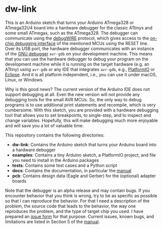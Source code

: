 # dw-link 

This is an Arduino sketch that turns your Arduino ATmega328 or ATmega32U4 board into a hardware debugger for the classic ATtinys and some small ATmegas, such as the ATmega328. The debugger can communicate using the [debugWIRE](https://en.wikipedia.org/wiki/DebugWIRE) protocol, which gives access to the [on-chip debugging interface](https://en.wikipedia.org/wiki/In-circuit_emulation#On-chip_debugging) of the mentioned MCUs using the RESET line. Over its USB port, the hardware debugger communicates with an instance of the [GNU debugger](https://en.wikipedia.org/wiki/GNU_Debugger) `avr-gdb` on your development machine. This means that you can use the hardware debugger to debug your program on the development machine while it is running on the target hardware (e.g. an ATtiny) using `avr-gdb` or any IDE that integrates `avr-gdb`, e.g., [PlatformIO](https://platformio.org/) or [Eclipse](https://www.eclipse.org/). And it is all platform independent, i.e., you can use it under macOS, Linux, or Windows.

Why is this good news? The current version of the Arduino IDE does not support debugging at all. Even the new version will not provide any debugging tools for the small AVR MCUs. So, the only way to debug programs is to use additional print statements and recompile, which is very cumbersome. With this sketch, you are provided with a hardware debugging tool that allows you to set breakpoints, to single-step, and to inspect and change variables. Hopefully, this will make debugging much more enjoyable and will save you a lot of valuable time.

This repository contains the following directories:

* **dw-link**: Contains the Arduino sketch that turns your Arduino board into a hardware debugger
* **examples**: Contains a tiny Arduino sketch, a PlatformIO project, and file you need to install in the Arduino packages
* **tests**: Contains some test cases and a Python script 
* **docs**: Contains the documentation, in particular the [manual](docs/manual.md)
* **pcb**: Contains design data (Eagle and Gerber) for the (optional) adapter boards 

Note that the debugger is an alpha release and may contain bugs. If you encounter behavior that you think is wrong, try to be as specific as possible so that I can reproduce the behavior. For that I need a description of the problem, the source code that leads to the behavior, the way one reproduces the problem, and the type of target chip you used. I have prepared an [issue form](docs/issue_form.md) for that purpose. Current issues, known bugs, and limitations are listed in Section 5 of the [manual](docs/manual.md).
